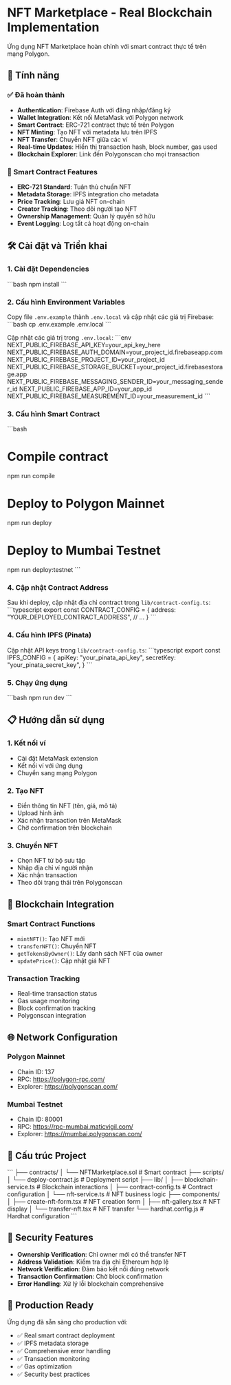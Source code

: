 # NFT Marketplace - Real Blockchain Implementation

Ứng dụng NFT Marketplace hoàn chỉnh với smart contract thực tế trên mạng Polygon.

## 🚀 Tính năng

### ✅ Đã hoàn thành
- **Authentication**: Firebase Auth với đăng nhập/đăng ký
- **Wallet Integration**: Kết nối MetaMask với Polygon network
- **Smart Contract**: ERC-721 contract thực tế trên Polygon
- **NFT Minting**: Tạo NFT với metadata lưu trên IPFS
- **NFT Transfer**: Chuyển NFT giữa các ví
- **Real-time Updates**: Hiển thị transaction hash, block number, gas used
- **Blockchain Explorer**: Link đến Polygonscan cho mọi transaction

### 🔧 Smart Contract Features
- **ERC-721 Standard**: Tuân thủ chuẩn NFT
- **Metadata Storage**: IPFS integration cho metadata
- **Price Tracking**: Lưu giá NFT on-chain
- **Creator Tracking**: Theo dõi người tạo NFT
- **Ownership Management**: Quản lý quyền sở hữu
- **Event Logging**: Log tất cả hoạt động on-chain

## 🛠 Cài đặt và Triển khai

### 1. Cài đặt Dependencies
\`\`\`bash
npm install
\`\`\`

### 2. Cấu hình Environment Variables
Copy file `.env.example` thành `.env.local` và cập nhật các giá trị Firebase:
\`\`\`bash
cp .env.example .env.local
\`\`\`

Cập nhật các giá trị trong `.env.local`:
\`\`\`env
NEXT_PUBLIC_FIREBASE_API_KEY=your_api_key_here
NEXT_PUBLIC_FIREBASE_AUTH_DOMAIN=your_project_id.firebaseapp.com
NEXT_PUBLIC_FIREBASE_PROJECT_ID=your_project_id
NEXT_PUBLIC_FIREBASE_STORAGE_BUCKET=your_project_id.firebasestorage.app
NEXT_PUBLIC_FIREBASE_MESSAGING_SENDER_ID=your_messaging_sender_id
NEXT_PUBLIC_FIREBASE_APP_ID=your_app_id
NEXT_PUBLIC_FIREBASE_MEASUREMENT_ID=your_measurement_id
\`\`\`

### 3. Cấu hình Smart Contract
\`\`\`bash
# Compile contract
npm run compile

# Deploy to Polygon Mainnet
npm run deploy

# Deploy to Mumbai Testnet
npm run deploy:testnet
\`\`\`

### 4. Cập nhật Contract Address
Sau khi deploy, cập nhật địa chỉ contract trong `lib/contract-config.ts`:
\`\`\`typescript
export const CONTRACT_CONFIG = {
  address: "YOUR_DEPLOYED_CONTRACT_ADDRESS",
  // ...
}
\`\`\`

### 4. Cấu hình IPFS (Pinata)
Cập nhật API keys trong `lib/contract-config.ts`:
\`\`\`typescript
export const IPFS_CONFIG = {
  apiKey: "your_pinata_api_key",
  secretKey: "your_pinata_secret_key",
}
\`\`\`

### 5. Chạy ứng dụng
\`\`\`bash
npm run dev
\`\`\`

## 📋 Hướng dẫn sử dụng

### 1. Kết nối ví
- Cài đặt MetaMask extension
- Kết nối ví với ứng dụng
- Chuyển sang mạng Polygon

### 2. Tạo NFT
- Điền thông tin NFT (tên, giá, mô tả)
- Upload hình ảnh
- Xác nhận transaction trên MetaMask
- Chờ confirmation trên blockchain

### 3. Chuyển NFT
- Chọn NFT từ bộ sưu tập
- Nhập địa chỉ ví người nhận
- Xác nhận transaction
- Theo dõi trạng thái trên Polygonscan

## 🔗 Blockchain Integration

### Smart Contract Functions
- `mintNFT()`: Tạo NFT mới
- `transferNFT()`: Chuyển NFT
- `getTokensByOwner()`: Lấy danh sách NFT của owner
- `updatePrice()`: Cập nhật giá NFT

### Transaction Tracking
- Real-time transaction status
- Gas usage monitoring
- Block confirmation tracking
- Polygonscan integration

## 🌐 Network Configuration

### Polygon Mainnet
- Chain ID: 137
- RPC: https://polygon-rpc.com/
- Explorer: https://polygonscan.com/

### Mumbai Testnet
- Chain ID: 80001
- RPC: https://rpc-mumbai.maticvigil.com/
- Explorer: https://mumbai.polygonscan.com/

## 📁 Cấu trúc Project

\`\`\`
├── contracts/
│   └── NFTMarketplace.sol      # Smart contract
├── scripts/
│   └── deploy-contract.js      # Deployment script
├── lib/
│   ├── blockchain-service.ts   # Blockchain interactions
│   ├── contract-config.ts      # Contract configuration
│   └── nft-service.ts         # NFT business logic
├── components/
│   ├── create-nft-form.tsx    # NFT creation form
│   ├── nft-gallery.tsx        # NFT display
│   └── transfer-nft.tsx       # NFT transfer
└── hardhat.config.js          # Hardhat configuration
\`\`\`

## 🔐 Security Features

- **Ownership Verification**: Chỉ owner mới có thể transfer NFT
- **Address Validation**: Kiểm tra địa chỉ Ethereum hợp lệ
- **Network Verification**: Đảm bảo kết nối đúng network
- **Transaction Confirmation**: Chờ block confirmation
- **Error Handling**: Xử lý lỗi blockchain comprehensive

## 🎯 Production Ready

Ứng dụng đã sẵn sàng cho production với:
- ✅ Real smart contract deployment
- ✅ IPFS metadata storage
- ✅ Comprehensive error handling
- ✅ Transaction monitoring
- ✅ Gas optimization
- ✅ Security best practices
